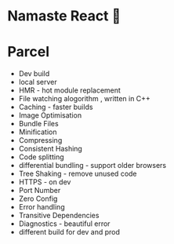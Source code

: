 # Namaste React 🚀

# Parcel
- Dev build
- local server
- HMR - hot module replacement
- File watching alogorithm , written in C++
- Caching - faster builds
- Image Optimisation
- Bundle Files
- Minification
- Compressing
- Consistent Hashing
- Code splitting
- differential bundling - support older browsers
- Tree Shaking - remove unused code
- HTTPS - on dev
- Port Number
- Zero Config
- Error handling
- Transitive Dependencies
- Diagnostics - beautiful error 
- different build for dev and prod